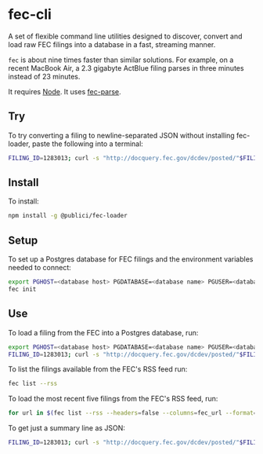 # fec-cli

A set of flexible command line utilities designed to discover, convert and load raw FEC filings into a database in a fast, streaming manner.

`fec` is about nine times faster than similar solutions. For example, on a recent MacBook Air, a 2.3 gigabyte ActBlue filing parses in three minutes instead of 23 minutes.

It requires [Node](https://nodejs.org/). It uses [fec-parse](https://github.com/PublicI/fec-parse).

## Try

To try converting a filing to newline-separated JSON without installing fec-loader, paste the following into a terminal:
```bash
FILING_ID=1283013; curl -s "http://docquery.fec.gov/dcdev/posted/"$FILING_ID".fec" | npx -p @publici/fec-loader convert $FILING_ID > $FILING_ID".ndjson"
```
## Install

To install:
```bash
npm install -g @publici/fec-loader
```
## Setup

To set up a Postgres database for FEC filings and the environment variables needed to connect:
```bash
export PGHOST=<database host> PGDATABASE=<database name> PGUSER=<database user> PGPASSWORD=<database password>
fec init
```

## Use

To load a filing from the FEC into a Postgres database, run:
```bash
export PGHOST=<database host> PGDATABASE=<database name> PGUSER=<database user> PGPASSWORD=<database password>
FILING_ID=1283013; curl -s "http://docquery.fec.gov/dcdev/posted/"$FILING_ID".fec" | fec convert $FILING_ID --format=psql | psql
```

To list the filings available from the FEC's RSS feed run:
```bash
fec list --rss
```

To load the most recent five filings from the FEC's RSS feed, run:

```bash
for url in $(fec list --rss --headers=false --columns=fec_url --format=tsv | head -n 5); do curl -s $url | fec convert $(echo $url | tr -dc '0-9') --format=psql | psql -v ON_ERROR_STOP=on --single-transaction; done
```

To get just a summary line as JSON:
```bash
FILING_ID=1283013; curl -s "http://docquery.fec.gov/dcdev/posted/"$FILING_ID".fec" | head -n 10 | fec convert | sed -n 2p
```
